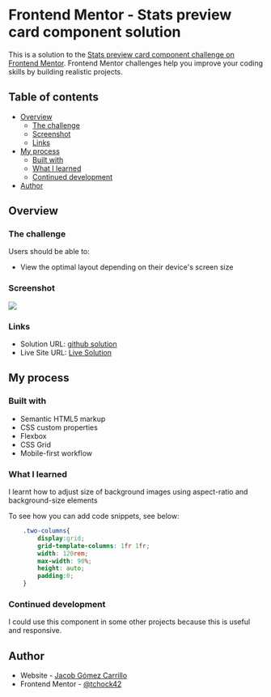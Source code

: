 # Frontend Mentor - Stats preview card component solution

This is a solution to the [Stats preview card component challenge on Frontend Mentor](https://www.frontendmentor.io/challenges/stats-preview-card-component-8JqbgoU62). Frontend Mentor challenges help you improve your coding skills by building realistic projects. 

## Table of contents

- [Overview](#overview)
  - [The challenge](#the-challenge)
  - [Screenshot](#screenshot)
  - [Links](#links)
- [My process](#my-process)
  - [Built with](#built-with)
  - [What I learned](#what-i-learned)
  - [Continued development](#continued-development)
- [Author](#author)



## Overview

### The challenge

Users should be able to:

- View the optimal layout depending on their device's screen size

### Screenshot

![](./screenshot.jpg)

### Links

- Solution URL: [github solution](https://github.com/tchock42/stats-preview-card-component-main)
- Live Site URL: [Live Solution](https://stats-preview-card-component-jgc.netlify.app/)

## My process

### Built with

- Semantic HTML5 markup
- CSS custom properties
- Flexbox
- CSS Grid
- Mobile-first workflow

### What I learned

I learnt how to adjust size of background images using aspect-ratio and background-size elements

To see how you can add code snippets, see below:

```css
    .two-columns{
        display:grid;
        grid-template-columns: 1fr 1fr;
        width: 120rem;
        max-width: 90%;
        height: auto;
        padding:0;
    }
```


### Continued development

I could use this component in some other projects because this is useful and responsive.


## Author

- Website - [Jacob Gómez Carrillo](https://www.your-site.com)
- Frontend Mentor - [@tchock42](https://www.frontendmentor.io/profile/tchock42)

